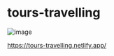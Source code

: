 # tours-travelling

![image](https://github.com/user-attachments/assets/ad25e5ea-8732-4229-a1f4-ea802444b2ab)


https://tours-travelling.netlify.app/
